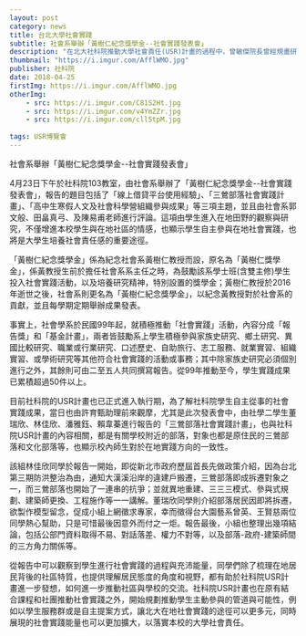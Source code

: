```yaml
---
layout: post
category: news
title: 台北大學社會實踐
subtitle: 社會系舉辦「黃樹仁紀念獎學金--社會實踐發表會」
description: "在北大社科院推動大學社會責任(USR)計畫的過程中，曾敏傑院長曾經規畫研究所同學扮演計畫的智囊，並將整門課研究生整合為USR智庫..."
thumbnail: "https://i.imgur.com/AfflWMO.jpg"
publisher: 社科院
date: 2018-04-25
firstImg: https://i.imgur.com/AfflWMO.jpg
otherImg:
    - src: https://i.imgur.com/C81S2Ht.jpg
    - src: https://i.imgur.com/v4YmZZr.jpg
    - src: https://i.imgur.com/cll5tpM.jpg
    
tags: USR博覽會
---
```


社會系舉辦「黃樹仁紀念獎學金--社會實踐發表會」

4月23日下午於社科院103教室，由社會系舉辦了「黃樹仁紀念獎學金--社會實踐發表會」，報告的題目包括了「線上借貸平台使用經驗」、「三鶯部落社會實踐計畫」、「高中生寒假人文及社會科學營組織參與成果」等三項主題，並且由社會系郭文般、田畠真弓、及陳易甫老師進行評論。這項由學生進入在地田野的觀察與研究，不僅增進本校學生與在地社區的情感，也顯示學生自主參與在地社會實踐，也將是大學生培養社會責任感的重要途徑。

「黃樹仁紀念獎學金」係為紀念社會系黃樹仁教授而設，原名為「黃樹仁獎學金」，係黃教授生前於擔任社會系系主任之時，為鼓勵該系學士班(含雙主修)學生投入社會實踐活動，以及培養研究精神，特別設置的獎學金；黃樹仁教授於2016年逝世之後，社會系則更名為「黃樹仁紀念獎學金」，以紀念黃教授對於社會系的貢獻，並且每學期定期舉辦成果發表。

事實上，社會學系於民國99年起，就積極推動「社會實踐」活動，內容分成「報告獎」和「基金計畫」，兩者皆鼓勵系上學生積極參與家族史研究、鄉土研究、異國比較研究、職業或行業研究、口述歷史、自助旅行、志工服務、就業實習、組織實習、或學術研究等其他符合社會實踐的活動或事務；其中除家族史研究必須個別進行之外，其餘則可由二至五人共同撰寫報告。從99年推動至今，學生實踐成果已累積超過50件以上。

目前社科院的USR計畫也已正式進入執行期，為了解社科院學生自主從事的社會實踐成果，當日也由許育甄助理前來觀摩，尤其是此次發表會中，由社學二學生董瑞欣、林佳欣、潘雅鈺、賴韋蓁進行報告的「三鶯部落社會實踐計畫」，也與社科院USR計畫的內容相關，都是有關學校附近的部落，對象也都是原住民的三鶯部落和文化部落等，也顯示校內師生對於在地實踐方向的一致性。

該組林佳欣同學於報告一開始，即從新北市政府歷屆首長先做政策介紹，因為台北第三期防洪整治為由，通知大漢溪沿岸的違建戶搬遷，三鶯部落即成拆遷對象之一，而三鶯部落也開始了一連串的抗爭；並就異地重建、三三三模式、參與式規劃、建築師更換、工程施作等一一講解。董瑞欣同學則介紹部落居民因即將拆遷，欲製作模型留念，促成小組上網徵求專家，幸而徵得台大園藝系曾英、王賢慈兩位同學熱心幫助，只是可惜最後因意外而付之一炬。報告最後，小組也整理出幾項結論，包括公部門資料取得不易、對話落差、權力不對等，以及部落-政府-建築師間的三方角力關係等。

從報告中可以觀察到學生進行社會實踐的過程與充沛能量，同學們除了梳理在地居民背後的社區特質，也提供理解居民態度的角度和視野，都有助於社科院USR計畫進一步發想，如何進一步推動社區與學校的交流。社科院USR計畫也在原有結合課程和社團推動社會實踐之外，開始規劃推動學生主動參與的管道與可能性，例如以學生服務群或是自主提案方式，讓北大在地社會實踐的途徑可以更多元，同時展現的社會實踐能量也可以更加擴大，以落實本校的大學社會責任。